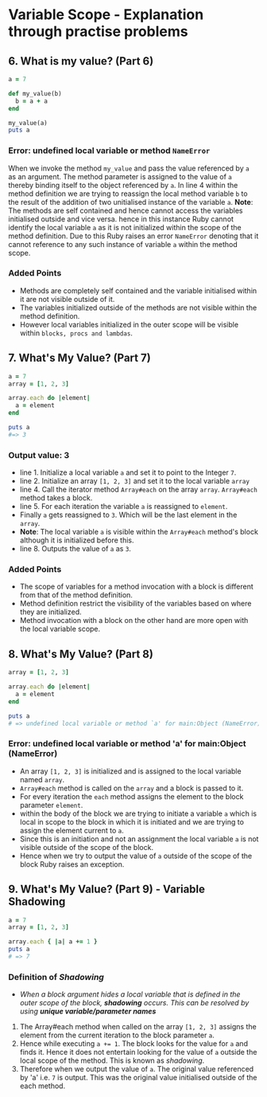 # Variable Scope - Explanation through practise problems

## 6. What is my value? (Part 6)

```ruby
a = 7

def my_value(b)
  b = a + a
end

my_value(a)
puts a
```

### Error: undefined local variable or method `NameError`

When we invoke the method `my_value` and pass the value referenced by `a` as an argument. The method parameter is assigned to the value of `a` thereby binding itself to the object referenced  by `a`. In line 4 within the method definition we are trying to reassign the local method variable `b` to the result of the addition of two unitialised instance of the variable `a`. **Note**: The methods are self contained and hence cannot access the variables initialised outside and vice versa. hence in this instance Ruby cannot identify the local variable `a` as it is not initialized within the scope of the method definition. Due to this Ruby raises an error `NameError` denoting that it cannot reference to any such instance of variable `a` within the method scope.

### Added Points
- Methods are completely self contained and the variable initialised within it are not visible outside of it.
- The variables initialized outside of the methods are not visible within the method definition.
- However local variables initialized in the outer scope will be visible within `blocks, procs and lambdas`.

## 7. What's My Value? (Part 7)

```ruby
a = 7
array = [1, 2, 3]

array.each do |element|
  a = element
end

puts a
#=> 3
```

### Output value: 3

- line 1. Initialize a local variable `a` and set it to point to the Integer `7`.
- line 2. Initialize an array `[1, 2, 3]` and set it to the local variable `array`
- line 4. Call the iterator method `Array#each` on the array `array`. `Array#each` method takes a block.
- line 5. For each iteration the variable `a` is reassigned to `element`.
- Finally `a` gets reassigned to `3`. Which will be the last element in the `array`.
- **Note**: The local variable `a` is visible within the `Array#each` method's block although it is initialized before this.
- line 8. Outputs the value of `a` as `3`.

### Added Points
- The scope of variables for a method invocation with a block is different from that of the method definition.
- Method definition restrict the visibility of the variables based on where they are initialized.
- Method invocation with a block on the other hand are more open with the local variable scope.

## 8. What's My Value? (Part 8)
```ruby
array = [1, 2, 3]

array.each do |element|
  a = element
end

puts a
# => undefined local variable or method `a' for main:Object (NameError)
```

### Error: undefined local variable or method 'a' for main:Object (NameError)

- An array `[1, 2, 3]` is initialized and is assigned to the local variable named `array`.
- `Array#each` method is called on the `array` and a block is passed to it.
- For every iteration the `each` method assigns the element to the block parameter `element`.
- within the body of the block we are trying to initiate a variable `a` which is local in scope to the block in which it is initiated and we are trying to assign the element current to `a`.
- Since this is an initiation and not an assignment the local variable `a` is not visible outside of the scope of the block.
- Hence when we try to output the value of `a` outside of the scope of the block Ruby raises an exception.

## 9. What's My Value? (Part 9) - Variable Shadowing

```ruby
a = 7
array = [1, 2, 3]

array.each { |a| a += 1 }
puts a
# => 7
```
### Definition of *Shadowing*
- *When a block argument hides a local variable that is defined in the outer scope of the block, __shadowing__ occurs. This can be resolved by using __unique variable/parameter names__*

1. The Array#each method when called on the array `[1, 2, 3]` assigns the element from the current iteration to the block parameter `a`.
2. Hence while executing `a += 1`. The block looks for the value for `a` and finds it. Hence it does not entertain looking for the value of `a` outside the local scope of the method. This is known as *shadowing*.
3. Therefore when we output the value of `a`. The original value referenced by 'a' i.e. `7` is output. This was the original value initialised outside of the each method.
